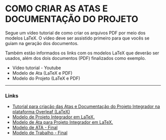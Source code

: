 # COMO CRIAR AS ATAS E DOCUMENTAÇÃO DO PROJETO

Segue um vídeo tutorial de como criar os arquivos PDF por meio dos modelos LaTeX.
O vídeo deve ser assistido primeiro para que vocês se guiam na geração dos documentos.

Também estão informados os links com os modelos LaTeX que deverão ser usados, além dos dois documentos (PDF) finalizados como exemplo.

- Vídeo tutorial - Youtube
- Modelo de Ata (LaTeX e PDF)
- Modelo do Projeto  (LaTeX e PDF)

---

### Links
- [Tutorial para criação das Atas e Documentação do Projeto Integrador na plataforma Overleaf (LaTeX)](https://www.youtube.com/watch?v=yNXbVFfjTr0)
- [Modelo de Projeto Integrador em LaTeX.](https://github.com/EdsonMSouza/modelo-projeto-integrador?authuser=0)
- [Modelo de Ata para Projeto Integrador em LaTeX.](https://github.com/EdsonMSouza/modelo-ata-projeto?authuser=0)
- [Modelo de ATA - Final](https://drive.google.com/file/d/1Rt5fgXl3JMpvOfT8fbZ8F1j9TOlWvqbM/view)
- [Modelo de Trabalho - Final](https://drive.google.com/file/d/14_jMSs49n8tV1dEVNwDyCfrABGyDmbIh/view)
